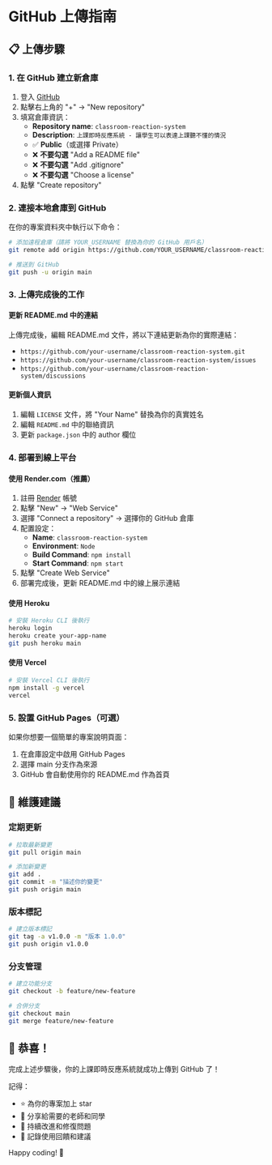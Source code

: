 # GitHub 上傳指南

## 📋 上傳步驟

### 1. 在 GitHub 建立新倉庫
1. 登入 [GitHub](https://github.com)
2. 點擊右上角的 "+" → "New repository"
3. 填寫倉庫資訊：
   - **Repository name**: `classroom-reaction-system`
   - **Description**: `上課即時反應系統 - 讓學生可以表達上課聽不懂的情況`
   - ✅ **Public**（或選擇 Private）
   - ❌ **不要勾選** "Add a README file"
   - ❌ **不要勾選** "Add .gitignore"
   - ❌ **不要勾選** "Choose a license"
4. 點擊 "Create repository"

### 2. 連接本地倉庫到 GitHub
在你的專案資料夾中執行以下命令：

```bash
# 添加遠程倉庫（請將 YOUR_USERNAME 替換為你的 GitHub 用戶名）
git remote add origin https://github.com/YOUR_USERNAME/classroom-reaction-system.git

# 推送到 GitHub
git push -u origin main
```

### 3. 上傳完成後的工作

#### 更新 README.md 中的連結
上傳完成後，編輯 README.md 文件，將以下連結更新為你的實際連結：
- `https://github.com/your-username/classroom-reaction-system.git`
- `https://github.com/your-username/classroom-reaction-system/issues`
- `https://github.com/your-username/classroom-reaction-system/discussions`

#### 更新個人資訊
1. 編輯 `LICENSE` 文件，將 "Your Name" 替換為你的真實姓名
2. 編輯 `README.md` 中的聯絡資訊
3. 更新 `package.json` 中的 author 欄位

### 4. 部署到線上平台

#### 使用 Render.com（推薦）
1. 註冊 [Render](https://render.com) 帳號
2. 點擊 "New" → "Web Service"
3. 選擇 "Connect a repository" → 選擇你的 GitHub 倉庫
4. 配置設定：
   - **Name**: `classroom-reaction-system`
   - **Environment**: `Node`
   - **Build Command**: `npm install`
   - **Start Command**: `npm start`
5. 點擊 "Create Web Service"
6. 部署完成後，更新 README.md 中的線上展示連結

#### 使用 Heroku
```bash
# 安裝 Heroku CLI 後執行
heroku login
heroku create your-app-name
git push heroku main
```

#### 使用 Vercel
```bash
# 安裝 Vercel CLI 後執行
npm install -g vercel
vercel
```

### 5. 設置 GitHub Pages（可選）
如果你想要一個簡單的專案說明頁面：
1. 在倉庫設定中啟用 GitHub Pages
2. 選擇 main 分支作為來源
3. GitHub 會自動使用你的 README.md 作為首頁

## 🔧 維護建議

### 定期更新
```bash
# 拉取最新變更
git pull origin main

# 添加新變更
git add .
git commit -m "描述你的變更"
git push origin main
```

### 版本標記
```bash
# 建立版本標記
git tag -a v1.0.0 -m "版本 1.0.0"
git push origin v1.0.0
```

### 分支管理
```bash
# 建立功能分支
git checkout -b feature/new-feature

# 合併分支
git checkout main
git merge feature/new-feature
```

## 🎉 恭喜！

完成上述步驟後，你的上課即時反應系統就成功上傳到 GitHub 了！

記得：
- ⭐ 為你的專案加上 star
- 📢 分享給需要的老師和同學
- 🐛 持續改進和修復問題
- 📝 記錄使用回饋和建議

Happy coding! 🚀
